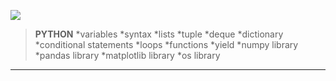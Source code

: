 ![](https://img.shields.io/badge/Python-316192?style=for-the-badge&logo=python&logoColor=white)

>**PYTHON**
>*variables
>*syntax
>*lists
>*tuple
>*deque
>*dictionary
>*conditional statements
>*loops
>*functions
>*yield
>*numpy library
>*pandas library
>*matplotlib library
>*os library
___



